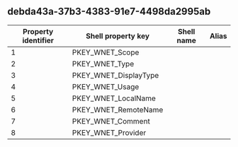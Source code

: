 ## debda43a-37b3-4383-91e7-4498da2995ab

Property identifier | Shell property key | Shell name | Alias
--- | --- | --- | ---
1 | PKEY_WNET_Scope |  | 
2 | PKEY_WNET_Type |  | 
3 | PKEY_WNET_DisplayType |  | 
4 | PKEY_WNET_Usage |  | 
5 | PKEY_WNET_LocalName |  | 
6 | PKEY_WNET_RemoteName |  | 
7 | PKEY_WNET_Comment |  | 
8 | PKEY_WNET_Provider |  | 

